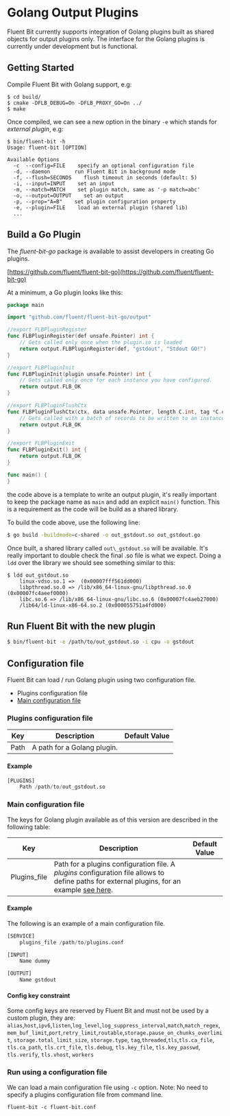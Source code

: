 # Golang Output Plugins

Fluent Bit currently supports integration of Golang plugins built as shared objects for output plugins only. The interface for the Golang plugins is currently under development but is functional.

## Getting Started

Compile Fluent Bit with Golang support, e.g:

```text
$ cd build/
$ cmake -DFLB_DEBUG=On -DFLB_PROXY_GO=On ../
$ make
```

Once compiled, we can see a new option in the binary `-e` which stands for _external plugin_, e.g:

```text
$ bin/fluent-bit -h
Usage: fluent-bit [OPTION]

Available Options
  -c  --config=FILE    specify an optional configuration file
  -d, --daemon        run Fluent Bit in background mode
  -f, --flush=SECONDS    flush timeout in seconds (default: 5)
  -i, --input=INPUT    set an input
  -m, --match=MATCH    set plugin match, same as '-p match=abc'
  -o, --output=OUTPUT    set an output
  -p, --prop="A=B"    set plugin configuration property
  -e, --plugin=FILE    load an external plugin (shared lib)
  ...
```

## Build a Go Plugin

The _fluent-bit-go_ package is available to assist developers in creating Go plugins.

[https://github.com/fluent/fluent-bit-go](https://github.com/fluent/fluent-bit-go)

At a minimum, a Go plugin looks like this:

```go
package main

import "github.com/fluent/fluent-bit-go/output"

//export FLBPluginRegister
func FLBPluginRegister(def unsafe.Pointer) int {
    // Gets called only once when the plugin.so is loaded
    return output.FLBPluginRegister(def, "gstdout", "Stdout GO!")
}

//export FLBPluginInit
func FLBPluginInit(plugin unsafe.Pointer) int {
    // Gets called only once for each instance you have configured.
    return output.FLB_OK
}

//export FLBPluginFlushCtx
func FLBPluginFlushCtx(ctx, data unsafe.Pointer, length C.int, tag *C.char) int {
    // Gets called with a batch of records to be written to an instance.
    return output.FLB_OK
}

//export FLBPluginExit
func FLBPluginExit() int {
    return output.FLB_OK
}

func main() {
}
```

the code above is a template to write an output plugin, it's really important to keep the package name as `main` and add an explicit `main()` function. This is a requirement as the code will be build as a shared library.

To build the code above, use the following line:

```bash
$ go build -buildmode=c-shared -o out_gstdout.so out_gstdout.go
```

Once built, a shared library called `out\_gstdout.so` will be available. It's really important to double check the final .so file is what we expect. Doing a `ldd` over the library we should see something similar to this:

```text
$ ldd out_gstdout.so
    linux-vdso.so.1 =>  (0x00007fff561dd000)
    libpthread.so.0 => /lib/x86_64-linux-gnu/libpthread.so.0 (0x00007fc4aeef0000)
    libc.so.6 => /lib/x86_64-linux-gnu/libc.so.6 (0x00007fc4aeb27000)
    /lib64/ld-linux-x86-64.so.2 (0x000055751a4fd000)
```

## Run Fluent Bit with the new plugin

```bash
$ bin/fluent-bit -e /path/to/out_gstdout.so -i cpu -o gstdout
```

## Configuration file

Fluent Bit can load / run Golang plugin using two configuration file.

- Plugins configuration file
- [Main configuration file](../administration/configuring-fluent-bit/classic-mode/configuration-file.md)

### Plugins configuration file

| Key  | Description | Default Value|
| ---- | ----------- | ------------ |
| Path | A path for a Golang plugin. | |

#### Example

```python
[PLUGINS]
    Path /path/to/out_gstdout.so
```

### Main configuration file

The keys for Golang plugin available as of this version are described in the following table:

| Key  | Description | Default Value|
| ---- | ----------- | ------------ |
| Plugins_file    | Path for a plugins configuration file. A _plugins_ configuration file allows to define paths for external plugins, for an example [see here](https://github.com/fluent/fluent-bit/blob/master/conf/plugins.conf).                                                                                     |               |

#### Example

The following is an example of a main configuration file.

```python
[SERVICE]
    plugins_file /path/to/plugins.conf

[INPUT]
    Name dummy

[OUTPUT]
    Name gstdout
```

#### Config key constraint

Some config keys are reserved by Fluent Bit and must not be used by a custom plugin, they are: `alias`,`host`,`ipv6`,`listen`,`log_level`,`log_suppress_interval`,`match`,`match_regex`,`mem_buf_limit`,`port`,`retry_limit`,`routable`,`storage.pause_on_chunks_overlimit`, `storage.total_limit_size`, `storage.type`, `tag`,`threaded`,`tls`,`tls.ca_file`, `tls.ca_path`, `tls.crt_file`, `tls.debug`, `tls.key_file`, `tls.key_passwd`, `tls.verify`, `tls.vhost`, `workers`

### Run using a configuration file

We can load a main configuration file using `-c` option.
Note: No need to specify a plugins configuration file from command line.

```text
fluent-bit -c fluent-bit.conf
```